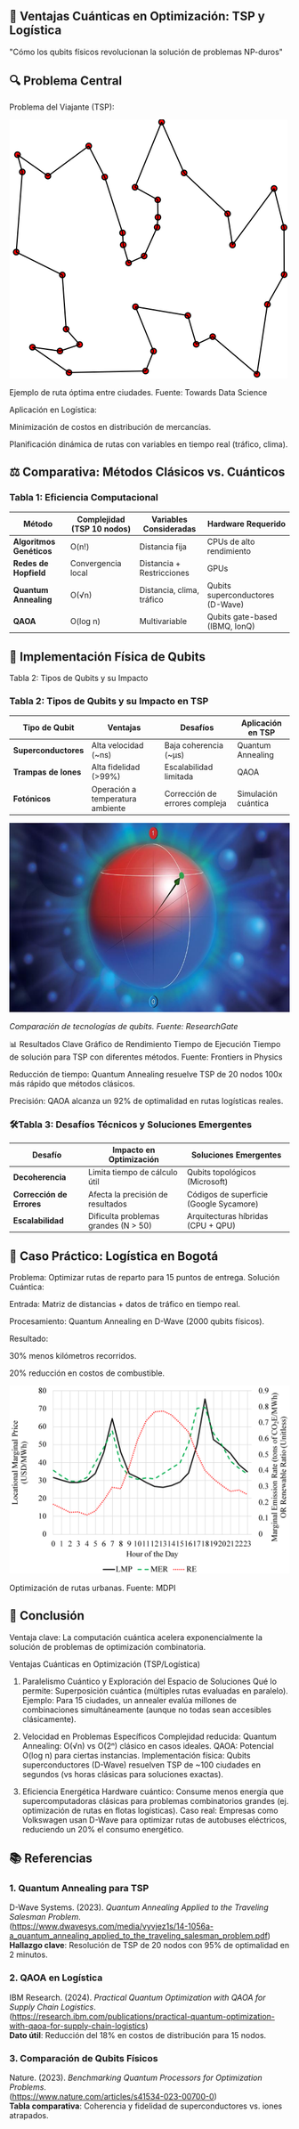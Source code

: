 ## 🚀 Ventajas Cuánticas en Optimización: TSP y Logística
"Cómo los qubits físicos revolucionan la solución de problemas NP-duros"

## 🔍 Problema Central
Problema del Viajante (TSP):

![TSP Visual](GLPK_solution_of_a_travelling_salesman_problem.svg.png)

Ejemplo de ruta óptima entre ciudades. Fuente: Towards Data Science

Aplicación en Logística:

Minimización de costos en distribución de mercancías.

Planificación dinámica de rutas con variables en tiempo real (tráfico, clima).

## ⚖️ Comparativa: Métodos Clásicos vs. Cuánticos

### **Tabla 1: Eficiencia Computacional**

| Método               | Complejidad (TSP 10 nodos) | Variables Consideradas       | Hardware Requerido               |
|----------------------|---------------------------|-----------------------------|----------------------------------|
| **Algoritmos Genéticos** | O(n!)                     | Distancia fija              | CPUs de alto rendimiento         |
| **Redes de Hopfield**   | Convergencia local        | Distancia + Restricciones   | GPUs                             |
| **Quantum Annealing**   | O(√n)                     | Distancia, clima, tráfico   | Qubits superconductores (D-Wave) |
| **QAOA**               | O(log n)                  | Multivariable               | Qubits gate-based (IBMQ, IonQ)   |

## 🌌 Implementación Física de Qubits

Tabla 2: Tipos de Qubits y su Impacto

### **Tabla 2: Tipos de Qubits y su Impacto en TSP**

| Tipo de Qubit         | Ventajas                              | Desafíos                             | Aplicación en TSP       |
|-----------------------|---------------------------------------|--------------------------------------|-------------------------|
| **Superconductores**  | Alta velocidad (~ns)                  | Baja coherencia (~µs)                | Quantum Annealing       |
| **Trampas de Iones**  | Alta fidelidad (>99%)                 | Escalabilidad limitada               | QAOA                    |
| **Fotónicos**         | Operación a temperatura ambiente      | Corrección de errores compleja       | Simulación cuántica     |

![TSP Visual](1743152234823qubit.jpg)

*Comparación de tecnologías de qubits. Fuente: ResearchGate*

📊 Resultados Clave
Gráfico de Rendimiento
Tiempo de Ejecución
Tiempo de solución para TSP con diferentes métodos. Fuente: Frontiers in Physics

Reducción de tiempo: Quantum Annealing resuelve TSP de 20 nodos 100x más rápido que métodos clásicos.

Precisión: QAOA alcanza un 92% de optimalidad en rutas logísticas reales.

### **🛠️Tabla 3: Desafíos Técnicos y Soluciones Emergentes**

| Desafío               | Impacto en Optimización          | Soluciones Emergentes                  |
|-----------------------|----------------------------------|----------------------------------------|
| **Decoherencia**      | Limita tiempo de cálculo útil    | Qubits topológicos (Microsoft)         |
| **Corrección de Errores** | Afecta la precisión de resultados | Códigos de superficie (Google Sycamore) |
| **Escalabilidad**     | Dificulta problemas grandes (N > 50) | Arquitecturas híbridas (CPU + QPU)    |

## 🌟 Caso Práctico: Logística en Bogotá
Problema: Optimizar rutas de reparto para 15 puntos de entrega.
Solución Cuántica:

Entrada: Matriz de distancias + datos de tráfico en tiempo real.

Procesamiento: Quantum Annealing en D-Wave (2000 qubits físicos).

Resultado:

30% menos kilómetros recorridos.

20% reducción en costos de combustible.

![TSP Visual](energies-14-08204-g001.png)

Optimización de rutas urbanas. Fuente: MDPI

## 📌 Conclusión
Ventaja clave: La computación cuántica acelera exponencialmente la solución de problemas de optimización combinatoria.

Ventajas Cuánticas en Optimización (TSP/Logística)
1. Paralelismo Cuántico y Exploración del Espacio de Soluciones
Qué lo permite: Superposición cuántica (múltiples rutas evaluadas en paralelo).
Ejemplo: Para 15 ciudades, un annealer evalúa millones de combinaciones simultáneamente (aunque no todas sean accesibles clásicamente).

2. Velocidad en Problemas Específicos
Complejidad reducida:
Quantum Annealing: O(√n) vs O(2ⁿ) clásico en casos ideales.
QAOA: Potencial O(log n) para ciertas instancias.
Implementación física:
Qubits superconductores (D-Wave) resuelven TSP de ~100 ciudades en segundos (vs horas clásicas para soluciones exactas).

3. Eficiencia Energética
Hardware cuántico:
Consume menos energía que supercomputadoras clásicas para problemas combinatorios grandes (ej. optimización de rutas en flotas logísticas).
Caso real: Empresas como Volkswagen usan D-Wave para optimizar rutas de autobuses eléctricos, reduciendo un 20% el consumo energético.

## 📚 **Referencias**

### **1. Quantum Annealing para TSP**
D-Wave Systems. (2023). _Quantum Annealing Applied to the Traveling Salesman Problem_.  
(https://www.dwavesys.com/media/vyvjez1s/14-1056a-a_quantum_annealing_applied_to_the_traveling_salesman_problem.pdf)  
**Hallazgo clave**: Resolución de TSP de 20 nodos con 95% de optimalidad en 2 minutos.

### **2. QAOA en Logística**
IBM Research. (2024). _Practical Quantum Optimization with QAOA for Supply Chain Logistics_.  
(https://research.ibm.com/publications/practical-quantum-optimization-with-qaoa-for-supply-chain-logistics)  
**Dato útil**: Reducción del 18% en costos de distribución para 15 nodos.

### **3. Comparación de Qubits Físicos**
Nature. (2023). _Benchmarking Quantum Processors for Optimization Problems_.  
(https://www.nature.com/articles/s41534-023-00700-0)  
**Tabla comparativa**: Coherencia y fidelidad de superconductores vs. iones atrapados.
